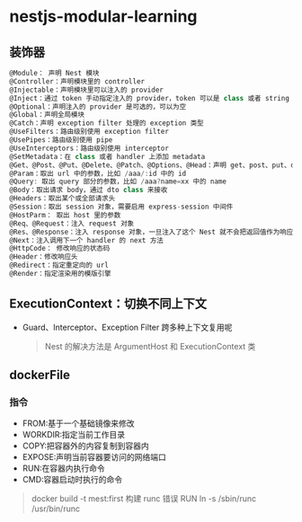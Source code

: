 # nestjs-modular-learning

## 装饰器

```js
@Module： 声明 Nest 模块
@Controller：声明模块里的 controller
@Injectable：声明模块里可以注入的 provider
@Inject：通过 token 手动指定注入的 provider，token 可以是 class 或者 string
@Optional：声明注入的 provider 是可选的，可以为空
@Global：声明全局模块
@Catch：声明 exception filter 处理的 exception 类型
@UseFilters：路由级别使用 exception filter
@UsePipes：路由级别使用 pipe
@UseInterceptors：路由级别使用 interceptor
@SetMetadata：在 class 或者 handler 上添加 metadata
@Get、@Post、@Put、@Delete、@Patch、@Options、@Head：声明 get、post、put、delete、patch、options、head 的请求方式
@Param：取出 url 中的参数，比如 /aaa/:id 中的 id
@Query: 取出 query 部分的参数，比如 /aaa?name=xx 中的 name
@Body：取出请求 body，通过 dto class 来接收
@Headers：取出某个或全部请求头
@Session：取出 session 对象，需要启用 express-session 中间件
@HostParm： 取出 host 里的参数
@Req、@Request：注入 request 对象
@Res、@Response：注入 response 对象，一旦注入了这个 Nest 就不会把返回值作为响应了，除非指定 passthrough 为true
@Next：注入调用下一个 handler 的 next 方法
@HttpCode： 修改响应的状态码
@Header：修改响应头
@Redirect：指定重定向的 url
@Render：指定渲染用的模版引擎
```

## ExecutionContext：切换不同上下文

- Guard、Interceptor、Exception Filter 跨多种上下文复用呢
  > Nest 的解决方法是 ArgumentHost 和 ExecutionContext 类

## dockerFile

### 指令

- FROM:基于一个基础镜像来修改
- WORKDIR:指定当前工作目录
- COPY:把容器外的内容复制到容器内
- EXPOSE:声明当前容器要访问的网络端口
- RUN:在容器内执行命令
- CMD:容器启动时执行的命令

> docker build -t mest:first 构建
> runc 错误 RUN ln -s /sbin/runc /usr/bin/runc
